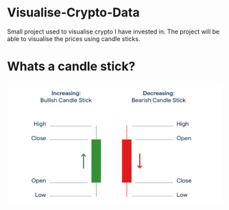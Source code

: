 # Visualise-Crypto-Data
Small project used to visualise crypto I have invested in.
The project will be able to visualise the prices using candle sticks.

# Whats a candle stick?
![](images/candlesticks.png)
